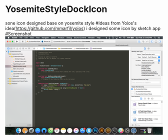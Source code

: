 # YosemiteStyleDockIcon
sone icon designed base on yosemite style
#Ideas
from Yoios's idea(https://github.com/mmarfil/yoios) i designed some icon by sketch app
#Screenshot
![Alt text](/dockicon.png?raw=true)
